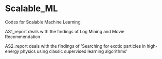 # Scalable_ML
Codes for Scalable Machine Learning

AS1_report deals with the findings of Log Mining and Movie Recommendation

AS2_report deals with the findings of 'Searching for exotic particles in high-energy physics using classic
supervised learning algorithms'
